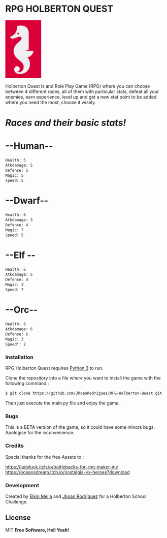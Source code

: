 # RPG HOLBERTON QUEST

![Image of Holberton](https://github.com/JhoanRodriguez/RPG-Holberton-Quest/blob/master/Assets/Images/Holberton.png)


Holberton Quest is and Role Play Game (RPG) where you can choose between 4 different races, all of them with particular stats, defeat all your enemies, earn experience, level up and get a new stat point to be added where you need the most, choose it wisely.

# ***Races and their basic stats!***

 # --**Human**--
    Health: 5 
    Atkdamage: 5
    Defense: 5
    Magic: 5
    speed: 5
    
 # --Dwarf--
    Health: 6
    Atkdamage: 3
    Defense: 4
    Magic: 7
    Speed: 5
    
 # --Elf --
    Health: 6
    Atkdamage: 5
    Defense: 4
    Magic: 3
    Speed: 7
 
 # --Orc--
    Health: 8
    Atkdamage: 6
    Defense: 6
    Magic: 3
    Speed": 2

### Installation

RPG Holberton Quest  requires [Python 3](https://www.python.org/download/releases/3.0/) to run.

Clone the repository into a file where you want to install the game with the following command :

```sh
$ git clone https://github.com/JhoanRodriguez/RPG-Holberton-Quest.git
```

Then just execute the main.py file and enjoy the game.

### Bugs

This is a BETA version of the game, so it could have some minors bugs. 
Apologise for the inconvenience.

### Credits

Special thanks for the free Assets to :

https://ladyluck.itch.io/battlebacks-for-rpg-maker-mv
https://oceansdream.itch.io/nostalgia-vx-heroes?download

### Development

Created by [Elkin Mejia](https://github.com/ElkinAMG) and [Jhoan Rodríguez](https://github.com/JhoanRodriguez) for a Holberton School Challenge.

License
----
MIT
**Free Software, Hell Yeah!**
